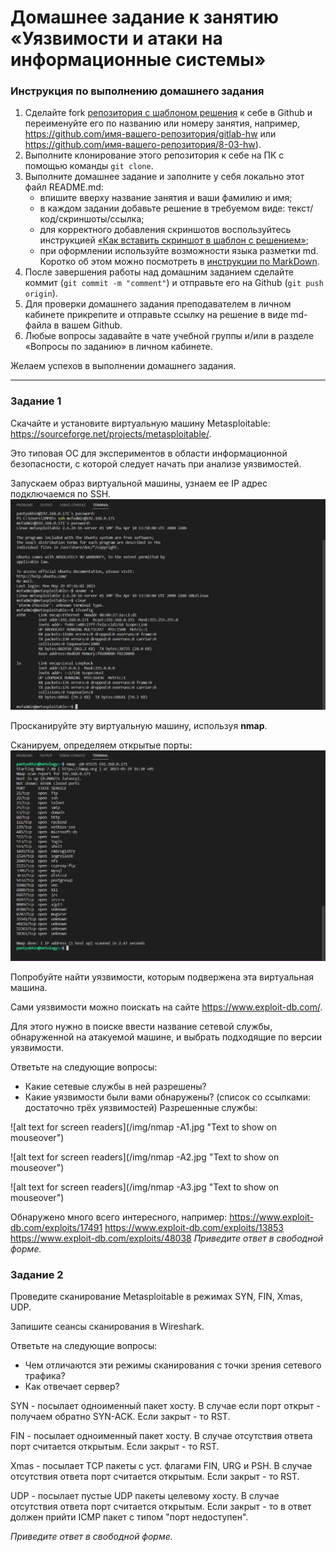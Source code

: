 # Домашнее задание к занятию «Уязвимости и атаки на информационные системы»

### Инструкция по выполнению домашнего задания

1. Сделайте fork [репозитория c шаблоном решения](https://github.com/netology-code/sys-pattern-homework) к себе в Github и переименуйте его по названию или номеру занятия, например, https://github.com/имя-вашего-репозитория/gitlab-hw или https://github.com/имя-вашего-репозитория/8-03-hw).
2. Выполните клонирование этого репозитория к себе на ПК с помощью команды `git clone`.
3. Выполните домашнее задание и заполните у себя локально этот файл README.md:
   - впишите вверху название занятия и ваши фамилию и имя;
   - в каждом задании добавьте решение в требуемом виде: текст/код/скриншоты/ссылка;
   - для корректного добавления скриншотов воспользуйтесь инструкцией [«Как вставить скриншот в шаблон с решением»](https://github.com/netology-code/sys-pattern-homework/blob/main/screen-instruction.md);
   - при оформлении используйте возможности языка разметки md. Коротко об этом можно посмотреть в [инструкции по MarkDown](https://github.com/netology-code/sys-pattern-homework/blob/main/md-instruction.md).
4. После завершения работы над домашним заданием сделайте коммит (`git commit -m "comment"`) и отправьте его на Github (`git push origin`).
5. Для проверки домашнего задания преподавателем в личном кабинете прикрепите и отправьте ссылку на решение в виде md-файла в вашем Github.
6. Любые вопросы задавайте в чате учебной группы и/или в разделе «Вопросы по заданию» в личном кабинете.

Желаем успехов в выполнении домашнего задания.

------

### Задание 1

Скачайте и установите виртуальную машину Metasploitable: https://sourceforge.net/projects/metasploitable/.

Это типовая ОС для экспериментов в области информационной безопасности, с которой следует начать при анализе уязвимостей.

Запускаем образ виртуальной машины, узнаем ее IP адрес подключаемся по SSH.
![alt text for screen readers](/img/13.1-1.jpg "Text to show on mouseover")

Просканируйте эту виртуальную машину, используя **nmap**.

Сканируем, определяем открытые порты:
![alt text for screen readers](/img/13.1-2.jpg "Text to show on mouseover")

Попробуйте найти уязвимости, которым подвержена эта виртуальная машина.

Сами уязвимости можно поискать на сайте https://www.exploit-db.com/.

Для этого нужно в поиске ввести название сетевой службы, обнаруженной на атакуемой машине, и выбрать подходящие по версии уязвимости.

Ответьте на следующие вопросы:

- Какие сетевые службы в ней разрешены?
- Какие уязвимости были вами обнаружены? (список со ссылками: достаточно трёх уязвимостей)
Разрешенные службы:

![alt text for screen readers](/img/nmap -A1.jpg "Text to show on mouseover")

![alt text for screen readers](/img/nmap -A2.jpg "Text to show on mouseover")

![alt text for screen readers](/img/nmap -A3.jpg "Text to show on mouseover")

Обнаружено много всего интересного, например:
https://www.exploit-db.com/exploits/17491
https://www.exploit-db.com/exploits/13853
https://www.exploit-db.com/exploits/48038
*Приведите ответ в свободной форме.*  

### Задание 2

Проведите сканирование Metasploitable в режимах SYN, FIN, Xmas, UDP.

Запишите сеансы сканирования в Wireshark.

Ответьте на следующие вопросы:

- Чем отличаются эти режимы сканирования с точки зрения сетевого трафика?
- Как отвечает сервер?

SYN - посылает одноименный пакет хосту. В случае если порт открыт - получаем обратно SYN-ACK. Если закрыт - то RST.

FIN - посылает одноименный пакет хосту. В случае отсутствия ответа порт считается открытым. Если закрыт - то RST.

Xmas - посылает TCP пакеты с уст. флагами FIN, URG и PSH. В случае отсутствия ответа порт считается открытым. Если закрыт - то RST.

UDP - посылает пустые UDP пакеты целевому хосту. В случае отсутствия ответа порт считается открытым. Если закрыт - то в ответ должен прийти ICMP пакет с типом "порт недоступен".

*Приведите ответ в свободной форме.*
